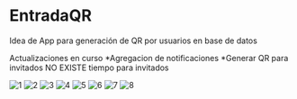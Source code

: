 # EntradaQR
Idea de App para generación de QR por usuarios en base de datos 

Actualizaciones en curso 
*Agregacion de notificaciones
*Generar QR para invitados
NO EXISTE tiempo para invitados 

![1](https://user-images.githubusercontent.com/88461448/176968910-5558fe49-374d-4aad-83e2-2707a7b2791a.png)
![2](https://user-images.githubusercontent.com/88461448/176968913-69ce0ba6-c054-4344-98c3-42da27ac6a9b.png)
![3](https://user-images.githubusercontent.com/88461448/176968918-0c081096-9f55-4aad-9fa2-91caa946d4fe.png)
![4](https://user-images.githubusercontent.com/88461448/176968923-ab770db0-0b2e-402a-bdd4-4401cb95156c.png)
![5](https://user-images.githubusercontent.com/88461448/176968927-a5ddbb96-1c14-490a-9abd-4c71ca5025df.png)
![6](https://user-images.githubusercontent.com/88461448/176968931-28700f69-2391-4942-9f52-6334f4d20bab.png)
![7](https://user-images.githubusercontent.com/88461448/176968937-69478429-900c-41f7-a1a2-6003f6a0b17e.png)
![8](https://user-images.githubusercontent.com/88461448/176968942-36405691-d428-4f20-9b9b-be461e86d616.png)
